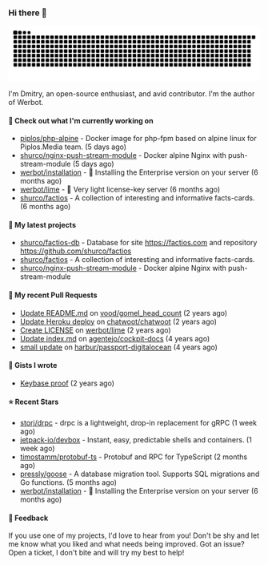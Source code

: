 ### Hi there 👋

![](https://github.com/shurco/shurco/raw/output/github-contribution-grid-snake.svg)

I'm Dmitry, an open-source enthusiast, and avid contributor. I'm the author of Werbot. 

#### 👷 Check out what I'm currently working on

- [piplos/php-alpine](https://github.com/piplos/php-alpine) - Docker image for php-fpm based on alpine linux for Piplos.Media team. (5 days ago)
- [shurco/nginx-push-stream-module](https://github.com/shurco/nginx-push-stream-module) - Docker alpine Nginx with push-stream-module (5 days ago)
- [werbot/installation](https://github.com/werbot/installation) - 🚀 Installing the Enterprise version on your server (6 months ago)
- [werbot/lime](https://github.com/werbot/lime) - 🍋 Very light license-key server (6 months ago)
- [shurco/factios](https://github.com/shurco/factios) - A collection of interesting and informative facts-cards. (6 months ago)

#### 🌱 My latest projects

- [shurco/factios-db](https://github.com/shurco/factios-db) - Database for site https://factios.com and repository https://github.com/shurco/factios
- [shurco/factios](https://github.com/shurco/factios) - A collection of interesting and informative facts-cards.
- [shurco/nginx-push-stream-module](https://github.com/shurco/nginx-push-stream-module) - Docker alpine Nginx with push-stream-module

#### 🔨 My recent Pull Requests

- [Update README.md](https://github.com/vood/gomel_head_count/pull/1) on [vood/gomel_head_count](https://github.com/vood/gomel_head_count) (2 years ago)
- [Update Heroku deploy](https://github.com/chatwoot/chatwoot/pull/1030) on [chatwoot/chatwoot](https://github.com/chatwoot/chatwoot) (2 years ago)
- [Create LICENSE](https://github.com/werbot/lime/pull/1) on [werbot/lime](https://github.com/werbot/lime) (2 years ago)
- [Update index.md](https://github.com/agentejo/cockpit-docs/pull/18) on [agentejo/cockpit-docs](https://github.com/agentejo/cockpit-docs) (4 years ago)
- [small update](https://github.com/harbur/passport-digitalocean/pull/1) on [harbur/passport-digitalocean](https://github.com/harbur/passport-digitalocean) (4 years ago)

#### 📓 Gists I wrote

- [Keybase proof](https://gist.github.com/959752bb9b046d792e71ca185f48d641) (2 years ago)

#### ⭐ Recent Stars

- [storj/drpc](https://github.com/storj/drpc) - drpc is a lightweight, drop-in replacement for gRPC (1 week ago)
- [jetpack-io/devbox](https://github.com/jetpack-io/devbox) - Instant, easy, predictable shells and containers. (1 week ago)
- [timostamm/protobuf-ts](https://github.com/timostamm/protobuf-ts) - Protobuf and RPC for TypeScript (2 months ago)
- [pressly/goose](https://github.com/pressly/goose) - A database migration tool. Supports SQL migrations and Go functions.  (5 months ago)
- [werbot/installation](https://github.com/werbot/installation) - 🚀 Installing the Enterprise version on your server (6 months ago)

#### 💬 Feedback

If you use one of my projects, I'd love to hear from you! Don't be shy and let me know what you liked
and what needs being improved. Got an issue? Open a ticket, I don't bite and will try my best to help!
